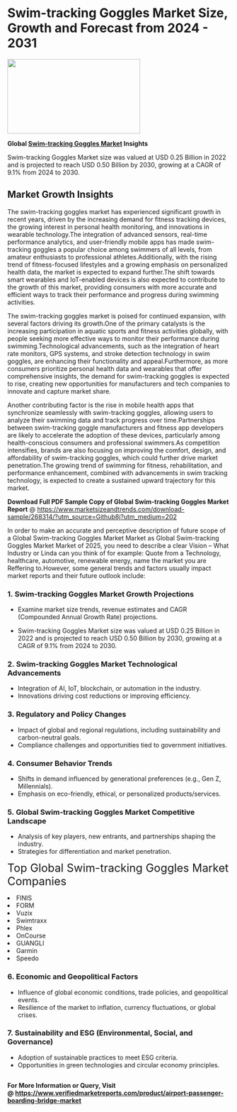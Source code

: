 <H1>Swim-tracking Goggles Market Size, Growth and Forecast from 2024 - 2031</H1><img class="aligncenter size-medium wp-image-584254" src="https://thirdeyenews.in/wp-content/uploads/2024/09/Global-Market-Research-300x168.jpeg" alt="" width="300" height="168" /><p><strong>Global&nbsp;<a href="https://www.marketsizeandtrends.com/download-sample/268314/?utm_source=Github8j?utm_medium=202">Swim-tracking Goggles Market</a> Insights</strong></p><p>Swim-tracking Goggles Market size was valued at USD 0.25 Billion in 2022 and is projected to reach USD 0.50 Billion by 2030, growing at a CAGR of 9.1% from 2024 to 2030.</p><p><h2>Market Growth Insights</h2> <p>The swim-tracking goggles market has experienced significant growth in recent years, driven by the increasing demand for fitness tracking devices, the growing interest in personal health monitoring, and innovations in wearable technology.The integration of advanced sensors, real-time performance analytics, and user-friendly mobile apps has made swim-tracking goggles a popular choice among swimmers of all levels, from amateur enthusiasts to professional athletes.Additionally, with the rising trend of fitness-focused lifestyles and a growing emphasis on personalized health data, the market is expected to expand further.The shift towards smart wearables and IoT-enabled devices is also expected to contribute to the growth of this market, providing consumers with more accurate and efficient ways to track their performance and progress during swimming activities.</p> <p>The swim-tracking goggles market is poised for continued expansion, with several factors driving its growth.One of the primary catalysts is the increasing participation in aquatic sports and fitness activities globally, with people seeking more effective ways to monitor their performance during swimming.Technological advancements, such as the integration of heart rate monitors, GPS systems, and stroke detection technology in swim goggles, are enhancing their functionality and appeal.Furthermore, as more consumers prioritize personal health data and wearables that offer comprehensive insights, the demand for swim-tracking goggles is expected to rise, creating new opportunities for manufacturers and tech companies to innovate and capture market share.</p> <p>Another contributing factor is the rise in mobile health apps that synchronize seamlessly with swim-tracking goggles, allowing users to analyze their swimming data and track progress over time.Partnerships between swim-tracking goggle manufacturers and fitness app developers are likely to accelerate the adoption of these devices, particularly among health-conscious consumers and professional swimmers.As competition intensifies, brands are also focusing on improving the comfort, design, and affordability of swim-tracking goggles, which could further drive market penetration.The growing trend of swimming for fitness, rehabilitation, and performance enhancement, combined with advancements in swim tracking technology, is expected to create a sustained upward trajectory for this market.</p> <p><span class=""><strong>Download Full PDF Sample Copy of Global Swim-tracking Goggles Market Report</strong> @ <a href="https://www.marketsizeandtrends.com/download-sample/268314/?utm_source=Github8j?utm_medium=202" target="_blank">https://www.marketsizeandtrends.com/download-sample/268314/?utm_source=Github8j?utm_medium=202</a></span></p><p>In order to make an accurate and perceptive description of future scope of a Global&nbsp;Swim-tracking Goggles Market Market as Global&nbsp;Swim-tracking Goggles Market Market of 2025, you need to describe a clear Vision &ndash; What Industry or Linda can you think of for example: Quote from a Technology, healthcare, automotive, renewable energy, name the market you are Reffering to.However, some general trends and factors usually impact market reports and their future outlook include:</p><h3>1.&nbsp;<strong>Swim-tracking Goggles Market Growth Projections</strong></h3><ul><li>Examine market size trends, revenue estimates and CAGR (Compounded Annual Growth Rate) projections.</li><li><p>Swim-tracking Goggles Market size was valued at USD 0.25 Billion in 2022 and is projected to reach USD 0.50 Billion by 2030, growing at a CAGR of 9.1% from 2024 to 2030.</p></li></ul><h3>2.&nbsp;<strong>Swim-tracking Goggles Market Technological Advancements</strong></h3><ul><li>Integration of AI, IoT, blockchain, or automation in the industry.</li><li>Innovations driving cost reductions or improving efficiency.</li></ul><h3>3.&nbsp;<strong>Regulatory and Policy Changes</strong></h3><ul><li>Impact of global and regional regulations, including sustainability and carbon-neutral goals.</li><li>Compliance challenges and opportunities tied to government initiatives.</li></ul><h3>4.&nbsp;<strong>Consumer Behavior Trends</strong></h3><ul><li>Shifts in demand influenced by generational preferences (e.g., Gen Z, Millennials).</li><li>Emphasis on eco-friendly, ethical, or personalized products/services.</li></ul><h3>5.&nbsp;<strong>Global Swim-tracking Goggles Market Competitive Landscape</strong></h3><ul><li>Analysis of key players, new entrants, and partnerships shaping the industry.</li><li>Strategies for differentiation and market penetration.</li></ul><p data-pm-slice="1 1 []"><span style="color: inherit; font-family: inherit; font-size: 25px;">Top Global Swim-tracking Goggles Market Companies</span></p><div class="" data-test-id=""><p><li>FINIS</li><li> FORM</li><li> Vuzix</li><li> Swimtraxx</li><li> Phlex</li><li> OnCourse</li><li> GUANGLI</li><li> Garmin</li><li> Speedo</li></p></div><h3>6.&nbsp;<strong>Economic and Geopolitical Factors</strong></h3><ul><li>Influence of global economic conditions, trade policies, and geopolitical events.</li><li>Resilience of the market to inflation, currency fluctuations, or global crises.</li></ul><h3>7.&nbsp;<strong>Sustainability and ESG (Environmental, Social, and Governance)</strong></h3><ul><li>Adoption of sustainable practices to meet ESG criteria.</li><li>Opportunities in green technologies and circular economy principles.</li></ul><h2><strong style="font-size: 14px;">For More Information or Query, Visit @&nbsp;</strong><a style="background-color: #ffffff; font-size: 14px;" href="https://www.marketsizeandtrends.com/report/swim-tracking-goggles-market/" target="_blank">https://www.verifiedmarketreports.com/product/airport-passenger-boarding-bridge-market</a></h2>